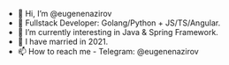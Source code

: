 - 👋 Hi, I’m @eugenenazirov
- 👀 Fullstack Developer: Golang/Python + JS/TS/Angular.
- 🌱 I’m currently interesting in Java & Spring Framework.
- 💞️ I have married in 2021.
- 📫 How to reach me - Telegram: @eugenenazirov

<!---
eugenenazirov/eugenenazirov is a ✨ special ✨ repository because its `README.md` (this file) appears on your GitHub profile.
You can click the Preview link to take a look at your changes.
--->
